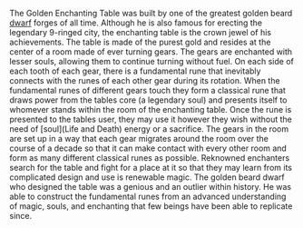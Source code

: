 The Golden Enchanting Table was built by one of the greatest golden beard [dwarf](Dwarves) forges of all time. Although he is also famous for erecting the legendary 9-ringed city, the enchanting table is the crown jewel of his achievements. The table is made of the purest gold and resides at the center of a room made of ever turning gears. The gears are enchanted with lesser souls, allowing them to continue turning without fuel. On each side of each tooth of each gear, there is a fundamental rune that inevitably connects with the runes of each other gear during its rotation. When the fundamental runes of different gears touch they form a classical rune that draws power from the tables core (a legendary soul) and presents itself to whomever stands within the room of the enchanting table. Once the rune is presented to the tables user, they may use it however they wish without the need of [soul](Life and Death) energy or a sacrifice. The gears in the room are set up in a way that each gear migrates around the room over the course of a decade so that it can make contact with every other room and form as many different classical runes as possible. Reknowned enchanters search for the table and fight for a place at it so that they may learn from its complicated design and use is renewable magic. The golden beard dwarf who designed the table was a genious and an outlier within history. He was able to construct the fundamental runes from an advanced understanding of magic, souls, and enchanting that few beings have been able to replicate since.